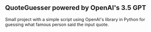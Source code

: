 ## QuoteGuesser powered by OpenAI's 3.5 GPT
Small project with a simple script using OpenAI's library in Python for guessing what famous person said the input quote.
